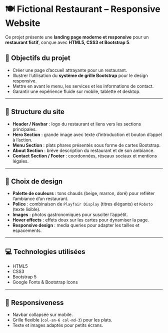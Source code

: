 # 🍽️ Fictional Restaurant – Responsive Website

Ce projet présente une **landing page moderne et responsive** pour un **restaurant fictif**, conçue avec **HTML5, CSS3 et Bootstrap 5**.

## 🎯 Objectifs du projet
- Créer une page d’accueil attrayante pour un restaurant.
- Illustrer l’utilisation du **système de grille Bootstrap** pour le design responsive.
- Mettre en avant le menu, les services et les informations de contact.
- Garantir une expérience fluide sur mobile, tablette et desktop.

---

## 🧱 Structure du site
- **Header / Navbar** : logo du restaurant et liens vers les sections principales.
- **Hero Section** : grande image avec texte d’introduction et bouton d’appel à l’action.
- **Menu Section** : plats phares présentés sous forme de cartes Bootstrap.
- **About Section** : brève description du restaurant et de son ambiance.
- **Contact Section / Footer** : coordonnées, réseaux sociaux et mentions légales.

---

## 🎨 Choix de design
- **Palette de couleurs** : tons chauds (beige, marron, doré) pour refléter l’ambiance d’un restaurant.
- **Police** : combinaison de `Playfair Display` (titres élégants) et `Roboto` (texte lisible).
- **Images** : photos gastronomiques pour susciter l’appétit.
- **Hover effects** : effets doux sur les cartes pour dynamiser la page.
- **Responsive design** : media queries pour adapter les tailles et espacements.

---

## 💻 Technologies utilisées
- HTML5  
- CSS3  
- Bootstrap 5  
- Google Fonts & Bootstrap Icons

---

## 📱 Responsiveness
- Navbar collapsée sur mobile.
- Grille flexible (`col-sm-6 col-md-3`) pour les plats.
- Texte et images adaptés pour petits écrans.

